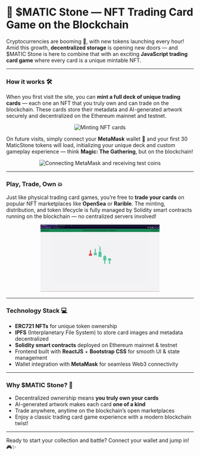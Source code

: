 # 🎴 $MATIC Stone — NFT Trading Card Game on the Blockchain

Cryptocurrencies are booming 🚀, with new tokens launching every hour! Amid this growth, **decentralized storage** is opening new doors — and $MATIC Stone is here to combine that with an exciting **JavaScript trading card game** where every card is a unique mintable NFT.

---

### How it works 🛠️

When you first visit the site, you can **mint a full deck of unique trading cards** — each one an NFT that you truly own and can trade on the blockchain. These cards store their metadata and AI-generated artwork securely and decentralized on the Ethereum mainnet and testnet.

<p align="center">
  <img src="./Matic_Stone_Tutorial_2.gif" alt="Minting NFT cards" width="320" />
</p>

On future visits, simply connect your **MetaMask** wallet 🔐 and your first 30 MaticStone tokens will load, initializing your unique deck and custom gameplay experience — think **Magic: The Gathering**, but on the blockchain!

<p align="center">
  <img src="./Matic_Stone_Tutorial_1.gif" alt="Connecting MetaMask and receiving test coins" width="320" />
</p>

---

### Play, Trade, Own 💥

Just like physical trading card games, you’re free to **trade your cards** on popular NFT marketplaces like **OpenSea** or **Rarible**. The minting, distribution, and token lifecycle is fully managed by Solidity smart contracts running on the blockchain — no centralized servers involved!

<p align="center">
  <img src="./Matic_Stone_Tutorial_3.gif" alt="Gameplay demonstration" width="320" />
</p>

---

### Technology Stack 💻

- **ERC721 NFTs** for unique token ownership  
- **IPFS** (Interplanetary File System) to store card images and metadata decentralized  
- **Solidity smart contracts** deployed on Ethereum mainnet & testnet  
- Frontend built with **ReactJS** + **Bootstrap CSS** for smooth UI & state management  
- Wallet integration with **MetaMask** for seamless Web3 connectivity

---

### Why $MATIC Stone? 🌟

- Decentralized ownership means **you truly own your cards**  
- AI-generated artwork makes each card **one of a kind**  
- Trade anywhere, anytime on the blockchain’s open marketplaces  
- Enjoy a classic trading card game experience with a modern blockchain twist!

---

Ready to start your collection and battle? Connect your wallet and jump in! 🎮✨  
